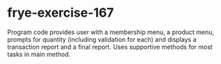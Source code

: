 # frye-exercise-167
Program code provides user with a membership menu, a product menu, prompts for quantity (including validation for each) and displays a transaction report and a final report. Uses supportive methods for most tasks in main method.
